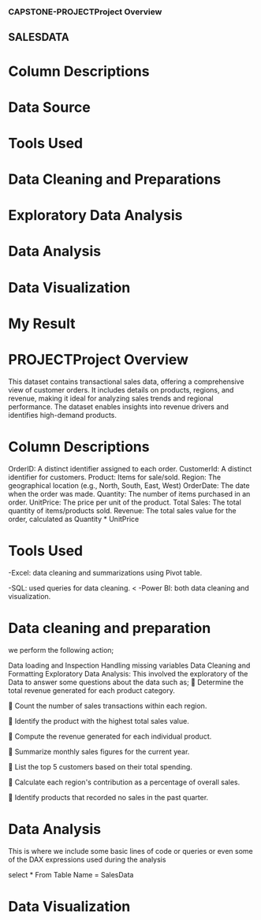 ### CAPSTONE-PROJECTProject Overview
## SALESDATA

# Column Descriptions 
# Data Source
# Tools Used
# Data Cleaning and Preparations
# Exploratory Data Analysis
# Data Analysis
# Data Visualization
# My Result

# PROJECTProject Overview 
 This dataset contains transactional sales data, offering a comprehensive view of customer orders. It includes details on products, regions, and revenue, making it ideal for analyzing sales trends and regional performance. The dataset enables insights into revenue drivers and identifies high-demand products.

# Column Descriptions 
OrderID: A distinct identifier assigned to each order.
CustomerId: A distinct identifier for customers.
Product: Items for sale/sold.
Region: The geographical location (e.g., North, South, East, West) 
OrderDate: The date when the order was made.
Quantity: The number of items purchased in an order.
UnitPrice: The price per unit of the product.
Total Sales: The total quantity of items/products sold.
Revenue: The total sales value for the order, calculated as Quantity * UnitPrice

# Tools Used
-Excel: data cleaning and summarizations using Pivot table.

-SQL: used queries for data cleaning.
<
-Power BI:  both data cleaning and visualization.

# Data cleaning and preparation 
 we perform the following action;

Data loading and Inspection
Handling missing variables
Data Cleaning and Formatting
Exploratory Data Analysis: This involved the exploratory of the Data to answer some questions about the data such as;
	Determine the total revenue generated for each product category.

	Count the number of sales transactions within each region.

	Identify the product with the highest total sales value.

	Compute the revenue generated for each individual product.

	Summarize monthly sales figures for the current year.

	List the top 5 customers based on their total spending.

	Calculate each region's contribution as a percentage of overall sales.

	Identify products that recorded no sales in the past quarter.


# Data Analysis
This is where we include some basic lines of code or queries or even some of the DAX expressions used during the analysis

select *
From Table Name = SalesData

# Data Visualization


